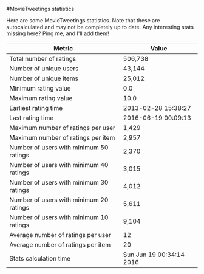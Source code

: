#MovieTweetings statistics

Here are some MovieTweetings statistics. Note that these are autocalculated and may not be completely up to date. Any interesting stats missing here? Ping me, and I'll add them!

Metric | Value
--- | ---
Total number of ratings                 | 506,738
Number of unique users                  | 43,144
Number of unique items                  | 25,012
Minimum rating value                    | 0.0
Maximum rating value                    | 10.0
Earliest rating time                    | 2013-02-28 15:38:27
Last rating time                        | 2016-06-19 00:09:13
Maximum number of ratings per user      | 1,429
Maximum number of ratings per item      | 2,957
Number of users with minimum 50 ratings | 2,370
Number of users with minimum 40 ratings | 3,015
Number of users with minimum 30 ratings | 4,012
Number of users with minimum 20 ratings | 5,611
Number of users with minimum 10 ratings | 9,104
Average number of ratings per user      | 12
Average number of ratings per item      | 20
Stats calculation time                  | Sun Jun 19 00:34:14 2016

